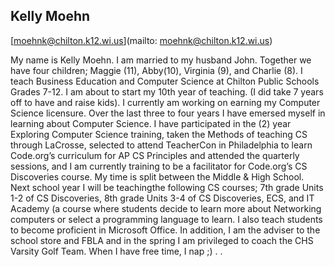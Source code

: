 ## Kelly Moehn

[moehnk@chilton.k12.wi.us](mailto: moehnk@chilton.k12.wi.us)

My name is Kelly Moehn. I am married to my husband John. Together we have four children; Maggie (11), Abby(10), Virginia (9), and Charlie (8). I teach Business Education and Computer Science at Chilton Public Schools Grades 7-12. I am about to start my 10th year of teaching. (I did take 7 years off to have and raise kids). I currently am working on earning my Computer Science licensure. Over the last three to four years I have emersed myself in learning about Computer Science. I have participated in the (2) year Exploring Computer Science training, taken the Methods of teaching CS through LaCrosse, selected to attend TeacherCon in Philadelphia to learn Code.org’s curriculum for AP CS Principles and attended the quarterly sessions, and I am currently training to be a facilitator for Code.org’s CS Discoveries course. My time is split between the Middle & High School. Next school year I will be teachingthe following CS courses; 7th grade Units 1-2 of CS Discoveries, 8th grade Units 3-4 of CS Discoveries, ECS, and IT Academy (a course where students decide to learn more about Networking computers or select a programming language to learn. I also teach students to become proficient in Microsoft Office. In addition, I am the adviser to the school store and FBLA and in the spring I am privileged to coach the CHS Varsity Golf Team. When I have free time, I nap ;) . .
